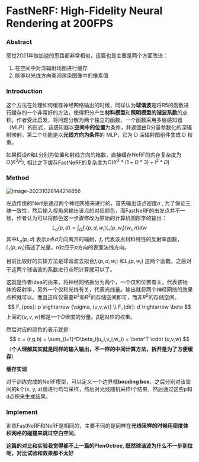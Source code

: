 # FastNeRF: High-Fidelity Neural Rendering at 200FPS

### Abstract

感觉2021年做加速的思路都非常相似，这篇也是主要是两个方面改进：

1. 在空间中对深辐射场图进行缓存
2. 能够以光线方向查询渲染图像中的像素值

### Introduction

这个方法在处理如何缓存神经网络输出的时候，同样认为**球谐波**是将R5的函数进行缓存的一个非常好的方法，使得积分产生**材料模型**和**照明模型的谐波系数**的点积。作者受此启发，将问题分解为两个独立的函数，一个函数采用多层感知器（MLP）的形式，该感知器以**空间中的位置**为条件，并返回由D分量参数化的深辐射映射。第二个功能是以**光线方向为条件**的 MLP，它为 D 深辐射图组件生成 D 权重。

如果假设$K$和$L$分别为位置和射线方向的箱数，直接缓存NeRF的内存复杂度为$O(K^3l^2)$, 相比之下缓存FastNeRF的复杂度为$O(K^3 *(1 + D * 3) + l^2 * D)$

### Method

![image-20231028144214856](C:\Users\admin\AppData\Roaming\Typora\typora-user-images\image-20231028144214856.png)

左边传统的Nerf是通过两个神经网络来进行的，首先输出该点密度$\sigma$ , 为了保证三维一致性，然后输入视角来输出该点的对应颜色，而FastNeRF的出发点并不一致，作者认为可以将颜色这一步骤修改为原始的计算机图形学的输出：
$$
L_o(p,d) = \int _{\Omega} f_r(p,d,w_i)L_i(p,w_i)(w_i,n)dw
$$
其中$L_o(p,d)$ 表示$p$点$d$方向离开的辐射，$f_r$ 代表该点材料特性的反射率函数，$L_i(p,w_i)$描述了光量，$n$对应于$p$方向的表面法线方向。

目前比较好的实操方法是球谐波去拟合$f_r(p,d,w_i)$ 和$L_i(p,w_i)$ 这两个函数。之后对于这两个球谐波的系数进行点积计算就可以了。

这就是作者idea的由来，将神经网络拆分为两个，一个仅和位置有关，代表该物体的反射率，另外一个仅和光线有关，代表光线量。输出就将两个神经网络的效果点积就可以。而且这样仅需要$R^3$和$R^2$的存储空间即可，而非$R^5$的存储空间。 
$$
F_{pos}: p \rightarrow {\sigma, (u,v,w)} \\
F_{dir}: d \rightarrow \beta
$$
上面的$(u,v,w)$都是一个$D$维度的分量。$\beta$是对应的权重。

然后对应的颜色的表示就是:
$$
c = (r,g,b) = \sum_{i=1}^D\beta_i(u_i,v_i,w_i) = \beta^T \cdot (u,v,w)
$$
（**个人理解其实就是同样的输入输出，不一样的中间计算方法，拆开是为了方便缓存**)

**缓存实现**

对于训练完成的NeRF模型，可以定义一个边界框**bouding box**，之后分别对该空间的k个(x, y, z)值进行均匀采样，然后对光线随机采样$l$个结果，然后通过这些p和d点积来生成结果。

### Implement

训练FastNeRF和NeRF是相同的，主要不同的是同样在**光线采样的时候用密度体积网格的碰撞来跳过空白空间**。



**这篇的对比和实验我觉得都不上一篇的PlenOctree, 既然球谐波为什么不一步到位呢，对比试验和效果都不太好**
